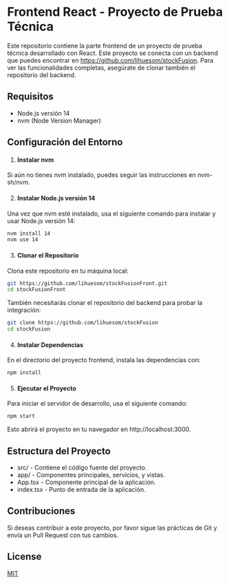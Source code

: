 # Frontend React - Proyecto de Prueba Técnica
Este repositorio contiene la parte frontend de un proyecto de prueba técnica desarrollado con React. Este proyecto se conecta con un backend que puedes encontrar en https://github.com/lihuesom/stockFusion. Para ver las funcionalidades completas, asegúrate de clonar también el repositorio del backend.

## Requisitos
* Node.js versión 14
* nvm (Node Version Manager)

## Configuración del Entorno
1. #### Instalar nvm

Si aún no tienes nvm instalado, puedes seguir las instrucciones en nvm-sh/nvm.

2. #### Instalar Node.js versión 14

Una vez que nvm esté instalado, usa el siguiente comando para instalar y usar Node.js versión 14:

```bash
nvm install 14
nvm use 14

```
3. #### Clonar el Repositorio
Clona este repositorio en tu máquina local:

```bash
git https://github.com/lihuesom/stockFusionFront.git
cd stockFusionFront
```
También necesitarás clonar el repositorio del backend para probar la integración:

```bash
git clone https://github.com/lihuesom/stockFusion
cd stockFusion
```
4. #### Instalar Dependencias

En el directorio del proyecto frontend, instala las dependencias con:

```bash
npm install
```
5. #### Ejecutar el Proyecto
Para iniciar el servidor de desarrollo, usa el siguiente comando:

```bash
npm start
```
Esto abrirá el proyecto en tu navegador en http://localhost:3000.

## Estructura del Proyecto
* src/ - Contiene el código fuente del proyecto.
* app/ - Componentes principales, servicios, y vistas.
* App.tsx - Componente principal de la aplicación.
* index.tsx - Punto de entrada de la aplicación.

## Contribuciones
Si deseas contribuir a este proyecto, por favor sigue las prácticas de Git y envía un Pull Request con tus cambios.

## License
[MIT](https://choosealicense.com/licenses/mit/)